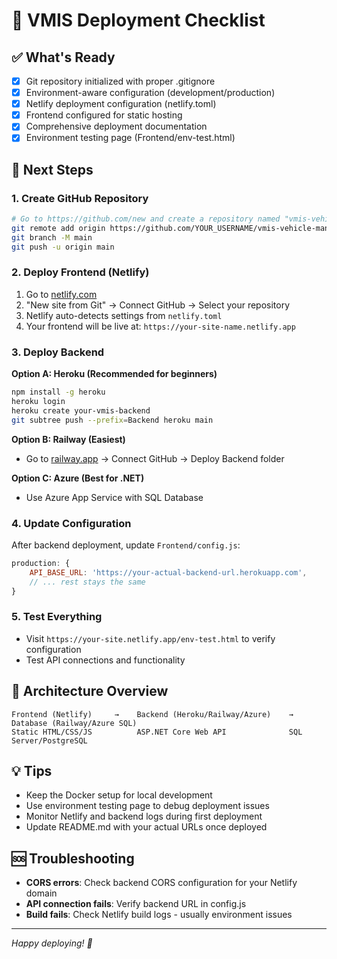 # 🚀 VMIS Deployment Checklist

## ✅ What's Ready
- [x] Git repository initialized with proper .gitignore
- [x] Environment-aware configuration (development/production)
- [x] Netlify deployment configuration (netlify.toml)
- [x] Frontend configured for static hosting
- [x] Comprehensive deployment documentation
- [x] Environment testing page (Frontend/env-test.html)

## 🔧 Next Steps

### 1. Create GitHub Repository
```bash
# Go to https://github.com/new and create a repository named "vmis-vehicle-management"
git remote add origin https://github.com/YOUR_USERNAME/vmis-vehicle-management.git
git branch -M main
git push -u origin main
```

### 2. Deploy Frontend (Netlify)
1. Go to [netlify.com](https://netlify.com)
2. "New site from Git" → Connect GitHub → Select your repository
3. Netlify auto-detects settings from `netlify.toml`
4. Your frontend will be live at: `https://your-site-name.netlify.app`

### 3. Deploy Backend
**Option A: Heroku (Recommended for beginners)**
```bash
npm install -g heroku
heroku login
heroku create your-vmis-backend
git subtree push --prefix=Backend heroku main
```

**Option B: Railway (Easiest)**
- Go to [railway.app](https://railway.app) → Connect GitHub → Deploy Backend folder

**Option C: Azure (Best for .NET)**
- Use Azure App Service with SQL Database

### 4. Update Configuration
After backend deployment, update `Frontend/config.js`:
```javascript
production: {
    API_BASE_URL: 'https://your-actual-backend-url.herokuapp.com',
    // ... rest stays the same
}
```

### 5. Test Everything
- Visit `https://your-site.netlify.app/env-test.html` to verify configuration
- Test API connections and functionality

## 🎯 Architecture Overview
```
Frontend (Netlify)     →    Backend (Heroku/Railway/Azure)    →    Database (Railway/Azure SQL)
Static HTML/CSS/JS          ASP.NET Core Web API              SQL Server/PostgreSQL
```

## 💡 Tips
- Keep the Docker setup for local development
- Use environment testing page to debug deployment issues  
- Monitor Netlify and backend logs during first deployment
- Update README.md with your actual URLs once deployed

## 🆘 Troubleshooting
- **CORS errors**: Check backend CORS configuration for your Netlify domain
- **API connection fails**: Verify backend URL in config.js
- **Build fails**: Check Netlify build logs - usually environment issues

---
*Happy deploying! 🎉*
